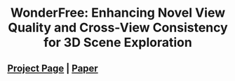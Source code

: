 <div align="center">   
  
# WonderFree:  Enhancing Novel View Quality and Cross-View Consistency for 3D Scene Exploration
</div>

 
## [Project Page](https://wonder-free.github.io) | [Paper](https://arxiv.org/abs/2506.20590)

